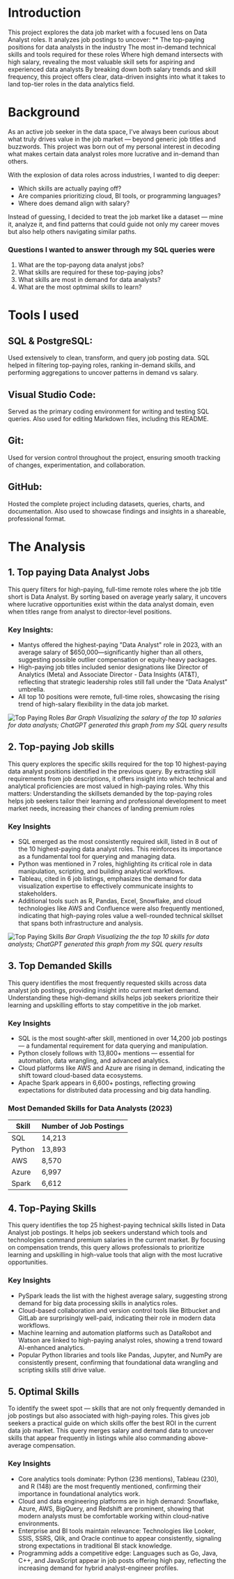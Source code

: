 # Introduction
This project explores the data job market with a focused lens on Data Analyst roles. It analyzes job postings to uncover:
** The top-paying positions for data analysts in the industry
The most in-demand technical skills and tools required for these roles
Where high demand intersects with high salary, revealing the most valuable skill sets for aspiring and experienced data analysts
By breaking down both salary trends and skill frequency, this project offers clear, data-driven insights into what it takes to land top-tier roles in the data analytics field.

# Background
As an active job seeker in the data space, I’ve always been curious about what truly drives value in the job market — beyond generic job titles and buzzwords. This project was born out of my personal interest in decoding what makes certain data analyst roles more lucrative and in-demand than others.

With the explosion of data roles across industries, I wanted to dig deeper:
- Which skills are actually paying off?
- Are companies prioritizing cloud, BI tools, or programming languages?
- Where does demand align with salary?

Instead of guessing, I decided to treat the job market like a dataset — mine it, analyze it, and find patterns that could guide not only my career moves but also help others navigating similar paths.
### Questions I wanted to answer through my SQL queries were
1. What are the top-payong data analyst jobs?
2. What skills are required for these top-paying jobs?
3. What skills are most in demand for data analysts?
4. What are the most optmimal skills to learn?

# Tools I used

## SQL & PostgreSQL:
Used extensively to clean, transform, and query job posting data. SQL helped in filtering top-paying roles, ranking in-demand skills, and performing aggregations to uncover patterns in demand vs salary.

## Visual Studio Code:
Served as the primary coding environment for writing and testing SQL queries. Also used for editing Markdown files, including this README.

## Git:
Used for version control throughout the project, ensuring smooth tracking of changes, experimentation, and collaboration.

## GitHub:
Hosted the complete project including datasets, queries, charts, and documentation. Also used to showcase findings and insights in a shareable, professional format.

# The Analysis

## 1. Top paying Data Analyst Jobs
This query filters for high-paying, full-time remote roles where the job title short is Data Analyst. By sorting based on average yearly salary, it uncovers where lucrative opportunities exist within the data analyst domain, even when titles range from analyst to director-level positions.
### Key Insights:
- Mantys offered the highest-paying "Data Analyst" role in 2023, with an average salary of $650,000—significantly higher than all others, suggesting possible outlier compensation or equity-heavy packages.
- High-paying job titles included senior designations like Director of Analytics (Meta) and Associate Director - Data Insights (AT&T), reflecting that strategic leadership roles still fall under the “Data Analyst” umbrella.
- All top 10 positions were remote, full-time roles, showcasing the rising trend of high-salary flexibility in the data job market.

![Top Paying Roles](assets\1_top_paying_jobs.png)
*Bar Graph Visualizing the salary of the top 10 salaries for data analysts; ChatGPT generated this graph from my SQL query results*

## 2. Top-paying Job skills
This query explores the specific skills required for the top 10 highest-paying data analyst positions identified in the previous query. By extracting skill requirements from job descriptions, it offers insight into which technical and analytical proficiencies are most valued in high-paying roles.
Why this matters:
Understanding the skillsets demanded by the top-paying roles helps job seekers tailor their learning and professional development to meet market needs, increasing their chances of landing premium roles
### Key Insights
- SQL emerged as the most consistently required skill, listed in 8 out of the 10 highest-paying data analyst roles. This reinforces its importance as a fundamental tool for querying and managing data.
- Python was mentioned in 7 roles, highlighting its critical role in data manipulation, scripting, and building analytical workflows.
- Tableau, cited in 6 job listings, emphasizes the demand for data visualization expertise to effectively communicate insights to stakeholders.
- Additional tools such as R, Pandas, Excel, Snowflake, and cloud technologies like AWS and Confluence were also frequently mentioned, indicating that high-paying roles value a well-rounded technical skillset that spans both infrastructure and analysis.

![Top Paying Skills](assets\2_top_paying_skills.png)
*Bar Graph Visualizing the the top 10 skills for data analysts; ChatGPT generated this graph from my SQL query results*

## 3. Top Demanded Skills
This query identifies the most frequently requested skills across data analyst job postings, providing insight into current market demand.
Understanding these high-demand skills helps job seekers prioritize their learning and upskilling efforts to stay competitive in the job market.
### Key Insights
- SQL is the most sought-after skill, mentioned in over 14,200 job postings — a fundamental requirement for data querying and manipulation.
- Python closely follows with 13,800+ mentions — essential for automation, data wrangling, and advanced analytics.
- Cloud platforms like AWS and Azure are rising in demand, indicating the shift toward cloud-based data ecosystems.
- Apache Spark appears in 6,600+ postings, reflecting growing expectations for distributed data processing and big data handling.

### Most Demanded Skills for Data Analysts (2023)

| Skill   | Number of Job Postings |
|---------|------------------------|
| SQL     | 14,213                 |
| Python  | 13,893                 |
| AWS     | 8,570                  |
| Azure   | 6,997                  |
| Spark   | 6,612                  |

## 4. Top-Paying Skills

This query identifies the top 25 highest-paying technical skills listed in Data Analyst job postings. It helps job seekers understand which tools and technologies command premium salaries in the current market.
By focusing on compensation trends, this query allows professionals to prioritize learning and upskilling in high-value tools that align with the most lucrative opportunities.
### Key Insights
- PySpark leads the list with the highest average salary, suggesting strong demand for big data processing skills in analytics roles.
- Cloud-based collaboration and version control tools like Bitbucket and GitLab are surprisingly well-paid, indicating their role in modern data workflows.
- Machine learning and automation platforms such as DataRobot and Watson are linked to high-paying analyst roles, showing a trend toward AI-enhanced analytics.
- Popular Python libraries and tools like Pandas, Jupyter, and NumPy are consistently present, confirming that foundational data wrangling and scripting skills still drive value.

## 5. Optimal Skills
To identify the sweet spot — skills that are not only frequently demanded in job postings but also associated with high-paying roles. This gives job seekers a practical guide on which skills offer the best ROI in the current data job market.
This query merges salary and demand data to uncover skills that appear frequently in listings while also commanding above-average compensation.
### Key Insights
- Core analytics tools dominate: Python (236 mentions), Tableau (230), and R (148) are the most frequently mentioned, confirming their importance in foundational analytics work.
- Cloud and data engineering platforms are in high demand: Snowflake, Azure, AWS, BigQuery, and Redshift are prominent, showing that modern analysts must be comfortable working within cloud-native environments.
- Enterprise and BI tools maintain relevance: Technologies like Looker, SSIS, SSRS, Qlik, and Oracle continue to appear consistently, signaling strong expectations in traditional BI stack knowledge.
- Programming adds a competitive edge: Languages such as Go, Java, C++, and JavaScript appear in job posts offering high pay, reflecting the increasing demand for hybrid analyst-engineer profiles.